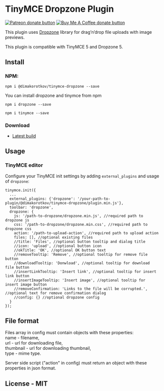 # TinyMCE Dropzone Plugin

<span class="badge-patreon"><a href="https://www.patreon.com/dimakorotkov" title="Donate to this project using Patreon"><img src="https://img.shields.io/badge/patreon-donate-yellow.svg" alt="Patreon donate button" /></a></span>
<span><a href="https://buymeacoff.ee/NXR1ZkP" title="Donate to this project using Buy Me A Coffee" rel="nofollow"><img src="https://img.shields.io/badge/buy%20me%20a%20coffee-donate-yellow.svg" alt="Buy Me A Coffee donate button"></a></span>

This plugin uses [Dropzone](https://www.dropzonejs.com) library for drag’n’drop file uploads with image previews.

This plugin is compatible with TinyMCE 5 and Dropzone 5.

## Install

### NPM:
```
npm i @dimakorotkov/tinymce-dropzone --save
```

You can install dropzone and tinymce from npm
```
npm i dropzone --save
```
```
npm i tinymce --save
```



### Download

* [Latest build](https://github.com/dimakorotkov/tinymce-dropzone/archive/master.zip)

## Usage

### TinyMCE editor

Configure your TinyMCE init settings by adding `external_plugins` and usage of `dropzone`: 

```
tinymce.init({
  ...
  external_plugins: {'dropzone': '/your-path-to-plugin/@dimakorotkov/tinymce-dropzone/plugin.min.js'},
  toolbar: 'dropzone',
  dropzone: {
    js: '/path-to-dropzone/dropzone.min.js', //required path to dropzone js
    css: '/path-to-dropzone/dropzone.min.css', //required path to dropzone css
    action: '/path-to-upload-action', //required path to upload action
    files: [], //optional existing files
    //title: 'Files', //optional button tooltip and dialog title
    //icon: 'upload', //optional button icon
    //okTitle: 'OK', //optional OK button text
    //removeTooltip: 'Remove', //optional tooltip for remove file button
    //downloadTooltip: 'Donwload', //optional tooltip for download file button
    //insertLinkTooltip: 'Insert link', //optional tooltip for insert link button
    //insertImageTooltip: 'Insert image', //optional tooltip for insert image button
    //removeConfirmation: 'Links to the file will be corrupted.', //optional text for remove confirmation dialog
    //config: {} //optional dropzone config
  }
});
```

## File format
Files array in config must contain objects with these properties:  
  name - filename,  
  url - url for downloading file,  
  thumbnail - url for downloading thumbnail,  
  type - mime type.  

Server side script ("action" in config) must return an object with these properties in json format.

## License - MIT
